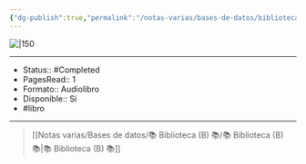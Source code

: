 ```yaml
---
{"dg-publish":true,"permalink":"/notas-varias/bases-de-datos/biblioteca-b/b-controle-su-destino/"}
---
```



![|150](http://books.google.com/books/content?id=TvZ7DwAAQBAJ&printsec=frontcover&img=1&zoom=1&edge=curl&source=gbs_api)

---

- Status:: #Completed  
- PagesRead:: 1 
- Formato:: Audiolibro
- Disponible:: Sí
- #libro 

---

> [[Notas varias/Bases de datos/📚 Biblioteca (B) 📚/📚 Biblioteca (B) 📚\|📚 Biblioteca (B) 📚]]